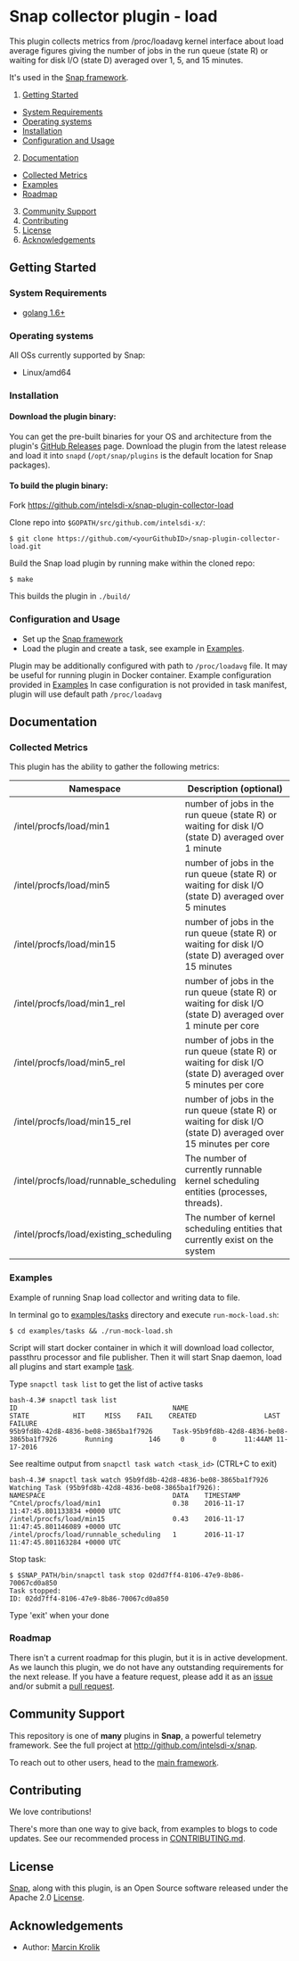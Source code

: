 # Snap collector plugin - load
This plugin collects metrics from /proc/loadavg kernel interface about load average figures giving the number of jobs in the run queue (state R) or waiting for disk I/O (state D) averaged over 1, 5, and 15 minutes.  

It's used in the [Snap framework](http://github.com:intelsdi-x/snap).

1. [Getting Started](#getting-started)
  * [System Requirements](#system-requirements)
  * [Operating systems](#operating-systems)
  * [Installation](#installation)
  * [Configuration and Usage](#configuration-and-usage)
2. [Documentation](#documentation)
  * [Collected Metrics](#collected-metrics)
  * [Examples](#examples)
  * [Roadmap](#roadmap)
3. [Community Support](#community-support)
4. [Contributing](#contributing)
5. [License](#license-and-authors)
6. [Acknowledgements](#acknowledgements)

## Getting Started
### System Requirements
* [golang 1.6+](https://golang.org/dl/)

### Operating systems
All OSs currently supported by Snap:
* Linux/amd64

### Installation
#### Download the plugin binary:

You can get the pre-built binaries for your OS and architecture from the plugin's [GitHub Releases](https://github.com/intelsdi-x/snap-plugin-collector-load/releases) page. Download the plugin from the latest release and load it into `snapd` (`/opt/snap/plugins` is the default location for Snap packages).

#### To build the plugin binary:
Fork https://github.com/intelsdi-x/snap-plugin-collector-load

Clone repo into `$GOPATH/src/github.com/intelsdi-x/`:

```
$ git clone https://github.com/<yourGithubID>/snap-plugin-collector-load.git
```

Build the Snap load plugin by running make within the cloned repo:
```
$ make
```
This builds the plugin in `./build/`

### Configuration and Usage
* Set up the [Snap framework](https://github.com/intelsdi-x/snap#getting-started)
* Load the plugin and create a task, see example in [Examples](#examples).

Plugin may be additionally configured with path to `/proc/loadavg` file. It may be useful for running plugin in Docker container.
Example configuration provided in [Examples](#examples)
In case configuration is not provided in task manifest, plugin will use default path `/proc/loadavg`

## Documentation

### Collected Metrics
This plugin has the ability to gather the following metrics:

Namespace | Description (optional)
----------|-----------------------
/intel/procfs/load/min1 | number of jobs in the run queue (state R) or waiting for disk I/O (state D) averaged over 1 minute
/intel/procfs/load/min5 | number of jobs in the run queue (state R) or waiting for disk I/O (state D) averaged over 5 minutes
/intel/procfs/load/min15 | number of jobs in the run queue (state R) or waiting for disk I/O (state D) averaged over 15 minutes
/intel/procfs/load/min1_rel | number of jobs in the run queue (state R) or waiting for disk I/O (state D) averaged over 1 minute per core
/intel/procfs/load/min5_rel | number of jobs in the run queue (state R) or waiting for disk I/O (state D) averaged over 5 minutes per core
/intel/procfs/load/min15_rel | number of jobs in the run queue (state R) or waiting for disk I/O (state D) averaged over 15 minutes per core
/intel/procfs/load/runnable_scheduling | The number of currently runnable kernel scheduling entities (processes, threads).
/intel/procfs/load/existing_scheduling | The number of kernel scheduling entities that currently exist on the system

### Examples
Example of running Snap load collector and writing data to file.

In terminal go to [examples/tasks](examples/tasks) directory and execute `run-mock-load.sh`:
```
$ cd examples/tasks && ./run-mock-load.sh
```

Script will start docker container in which it will download load collector, passthru processor and file publisher.
Then it will start Snap daemon, load all plugins and start example [task](examples/tasks/task-load.json).

Type `snapctl task list` to get the list of active tasks
```
bash-4.3# snapctl task list
ID                                       NAME                                            STATE           HIT     MISS    FAIL    CREATED                 LAST FAILURE
95b9fd8b-42d8-4836-be08-3865ba1f7926     Task-95b9fd8b-42d8-4836-be08-3865ba1f7926       Running         146     0       0       11:44AM 11-17-2016
```

See realtime output from `snapctl task watch <task_id>` (CTRL+C to exit)
```
bash-4.3# snapctl task watch 95b9fd8b-42d8-4836-be08-3865ba1f7926
Watching Task (95b9fd8b-42d8-4836-be08-3865ba1f7926):
NAMESPACE                                DATA    TIMESTAMP
^Cntel/procfs/load/min1                  0.38    2016-11-17 11:47:45.801133834 +0000 UTC
/intel/procfs/load/min15                 0.43    2016-11-17 11:47:45.801146089 +0000 UTC
/intel/procfs/load/runnable_scheduling   1       2016-11-17 11:47:45.801163284 +0000 UTC
```

Stop task:
```
$ $SNAP_PATH/bin/snapctl task stop 02dd7ff4-8106-47e9-8b86-70067cd0a850
Task stopped:
ID: 02dd7ff4-8106-47e9-8b86-70067cd0a850
```

Type 'exit' when your done

### Roadmap
There isn't a current roadmap for this plugin, but it is in active development. As we launch this plugin, we do not have any outstanding requirements for the next release. If you have a feature request, please add it as an [issue](https://github.com/intelsdi-x/snap-plugin-collector-load/issues/new) and/or submit a [pull request](https://github.com/intelsdi-x/snap-plugin-collector-load/pulls).

## Community Support
This repository is one of **many** plugins in **Snap**, a powerful telemetry framework. See the full project at http://github.com/intelsdi-x/snap.

To reach out to other users, head to the [main framework](https://github.com/intelsdi-x/snap#community-support).

## Contributing
We love contributions!

There's more than one way to give back, from examples to blogs to code updates. See our recommended process in [CONTRIBUTING.md](CONTRIBUTING.md).

## License
[Snap](http://github.com:intelsdi-x/snap), along with this plugin, is an Open Source software released under the Apache 2.0 [License](LICENSE).

## Acknowledgements
* Author: [Marcin Krolik](https://github.com/marcin-krolik/)
